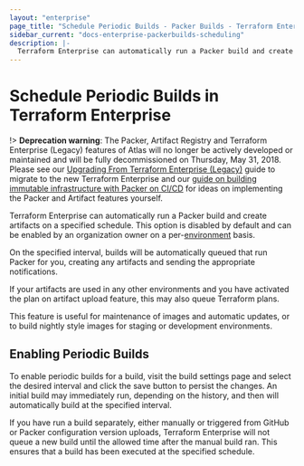 ```yaml
---
layout: "enterprise"
page_title: "Schedule Periodic Builds - Packer Builds - Terraform Enterprise (legacy)"
sidebar_current: "docs-enterprise-packerbuilds-scheduling"
description: |-
  Terraform Enterprise can automatically run a Packer build and create artifacts on a specified schedule.
---
```


# Schedule Periodic Builds in Terraform Enterprise

!> **Deprecation warning**: The Packer, Artifact Registry and Terraform Enterprise (Legacy) features of Atlas will no longer be actively developed or maintained and will be fully decommissioned on Thursday, May 31, 2018. Please see our [Upgrading From Terraform Enterprise (Legacy)](/docs/enterprise/upgrade/index.html) guide to migrate to the new Terraform Enterprise and our [guide on building immutable infrastructure with Packer on CI/CD](https://www.packer.io/guides/packer-on-cicd/) for ideas on implementing the Packer and Artifact features yourself.

Terraform Enterprise can automatically run a Packer build and
create artifacts on a specified schedule. This option is disabled by default and can be enabled by an
organization owner on a per-[environment](/docs/enterprise-legacy/glossary#environment) basis.

On the specified interval, builds will be automatically queued that run Packer
for you, creating any artifacts and sending the appropriate notifications.

If your artifacts are used in any other environments and you have activated the
plan on artifact upload feature, this may also queue Terraform plans.

This feature is useful for maintenance of images and automatic updates, or to
build nightly style images for staging or development environments.

## Enabling Periodic Builds

To enable periodic builds for a build, visit the build settings page and select
the desired interval and click the save button to persist the changes. An
initial build may immediately run, depending on the history, and then will
automatically build at the specified interval.

If you have run a build separately, either manually or triggered from GitHub or
Packer configuration version uploads, Terraform Enterprise will not queue a new
build until the allowed time after the manual build ran. This ensures that a
build has been executed at the specified schedule.
